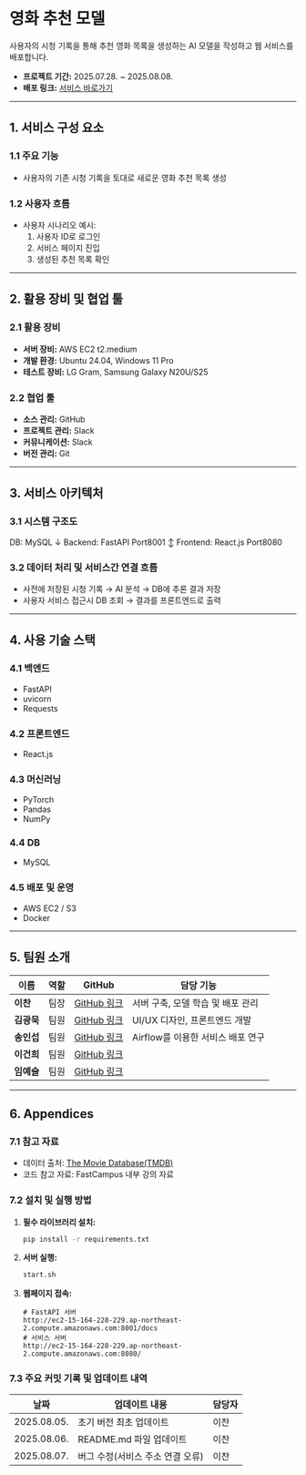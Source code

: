 # **영화 추천 모델**
사용자의 시청 기록을 통해 추천 영화 목록을 생성하는 AI 모델을 작성하고 웹 서비스를 배포합니다.
- **프로젝트 기간:** 2025.07.28. ~ 2025.08.08.
- **배포 링크:** [서비스 바로가기](http://ec2-15-164-228-229.ap-northeast-2.compute.amazonaws.com:8080/)

---

## **1. 서비스 구성 요소**
### **1.1 주요 기능**
- 사용자의 기존 시청 기록을 토대로 새로운 영화 추천 목록 생성

### **1.2 사용자 흐름**
- 사용자 시나리오 예시:
  1. 사용자 ID로 로그인
  2. 서비스 페이지 진입
  3. 생성된 추천 목록 확인

---

## **2. 활용 장비 및 협업 툴**
### **2.1 활용 장비**
- **서버 장비:** AWS EC2 t2.medium
- **개발 환경:** Ubuntu 24.04, Windows 11 Pro
- **테스트 장비:** LG Gram, Samsung Galaxy N20U/S25

### **2.2 협업 툴** 
- **소스 관리:** GitHub
- **프로젝트 관리:** Slack
- **커뮤니케이션:** Slack
- **버전 관리:** Git

---

## **3. 서비스 아키텍처**
### **3.1 시스템 구조도**
DB:
MySQL
↓
Backend:
FastAPI
Port8001
↕
Frontend:
React.js
Port8080

### **3.2 데이터 처리 및 서비스간 연결 흐름**
-  사전에 저장된 시청 기록 → AI 분석 → DB에 추론 결과 저장
- 사용자 서비스 접근시 DB 조회 → 결과를 프론트엔드로 출력

---

## **4. 사용 기술 스택**
### **4.1 백엔드**
- FastAPI
- uvicorn
- Requests

### **4.2 프론트엔드**
- React.js

### **4.3 머신러닝**
- PyTorch
- Pandas
- NumPy

### **4.4 DB**
- MySQL

### **4.5 배포 및 운영**
- AWS EC2 / S3
- Docker

---

## **5. 팀원 소개**

| 이름       | 역할 | GitHub                                       | 담당 기능                                  |
|------------|------|----------------------------------------------|--------------------------------------------|
| **이찬**   | 팀장 | [GitHub 링크](https://github.com/SKKULEE)    | 서버 구축, 모델 학습 및 배포 관리          |
| **김광묵** | 팀원 | [GitHub 링크](https://github.com/JackFink)   | UI/UX 디자인, 프론트엔드 개발              |
| **송인섭** | 팀원 | [GitHub 링크](https://github.com/SongInseob) | Airflow를 이용한 서비스 배포 연구          |
| **이건희** | 팀원 | [GitHub 링크](https://github.com/Ai14gi)     |                                            |
| **임예슬** | 팀원 | [GitHub 링크](https://github.com/joy007fun)  |                                            |
---

## **6. Appendices**
### **7.1 참고 자료**
- 데이터 출처: [The Movie Database(TMDB)](https://www.themoviedb.org/)
- 코드 참고 자료: FastCampus 내부 강의 자료

### **7.2 설치 및 실행 방법**
1. **필수 라이브러리 설치:**
    ```bash
    pip install -r requirements.txt
    ```

2. **서버 실행:**
    ```bash
    start.sh
    ```

3. **웹페이지 접속:**
    ```
    # FastAPI 서버
    http://ec2-15-164-228-229.ap-northeast-2.compute.amazonaws.com:8001/docs
    # 서비스 서버
    http://ec2-15-164-228-229.ap-northeast-2.compute.amazonaws.com:8080/
    ```

### **7.3 주요 커밋 기록 및 업데이트 내역**

| 날짜         | 업데이트 내용                                                                | 담당자 |
|--------------|------------------------------------------------------------------------------|--------|
| 2025.08.05.  | 초기 버전 최초 업데이트                                                      | 이찬   |
| 2025.08.06.  | README.md 파일 업데이트                                                      | 이찬   |
| 2025.08.07.  | 버그 수정(서비스 주소 연결 오류)                                             | 이찬   |
